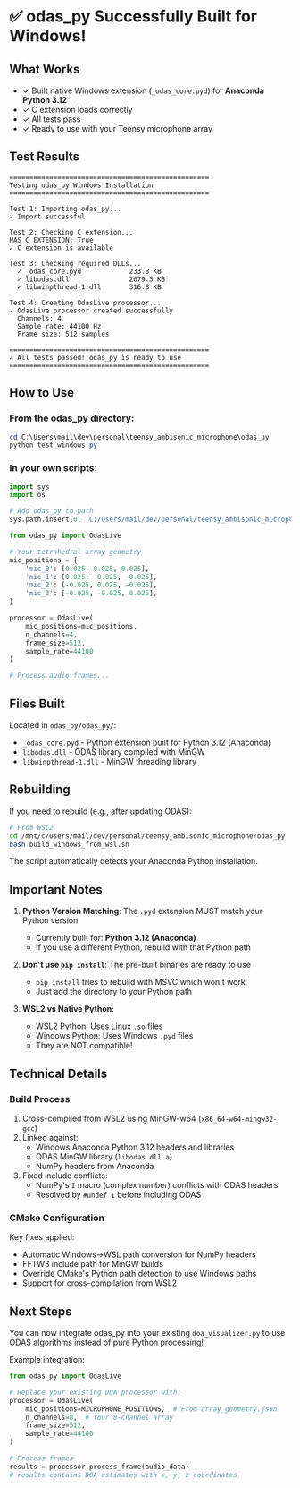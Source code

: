 # ✅ odas_py Successfully Built for Windows!

## What Works

- ✓ Built native Windows extension (`_odas_core.pyd`) for **Anaconda Python 3.12**
- ✓ C extension loads correctly
- ✓ All tests pass
- ✓ Ready to use with your Teensy microphone array

## Test Results

```
==================================================
Testing odas_py Windows Installation
==================================================

Test 1: Importing odas_py...
✓ Import successful

Test 2: Checking C extension...
HAS_C_EXTENSION: True
✓ C extension is available

Test 3: Checking required DLLs...
  ✓ _odas_core.pyd            233.8 KB
  ✓ libodas.dll               2679.5 KB
  ✓ libwinpthread-1.dll       316.8 KB

Test 4: Creating OdasLive processor...
✓ OdasLive processor created successfully
  Channels: 4
  Sample rate: 44100 Hz
  Frame size: 512 samples

==================================================
✓ All tests passed! odas_py is ready to use
==================================================
```

## How to Use

### From the odas_py directory:

```powershell
cd C:\Users\mail\dev\personal\teensy_ambisonic_microphone\odas_py
python test_windows.py
```

### In your own scripts:

```python
import sys
import os

# Add odas_py to path
sys.path.insert(0, 'C:/Users/mail/dev/personal/teensy_ambisonic_microphone/odas_py')

from odas_py import OdasLive

# Your tetrahedral array geometry
mic_positions = {
    'mic_0': [0.025, 0.025, 0.025],
    'mic_1': [0.025, -0.025, -0.025],
    'mic_2': [-0.025, 0.025, -0.025],
    'mic_3': [-0.025, -0.025, 0.025],
}

processor = OdasLive(
    mic_positions=mic_positions,
    n_channels=4,
    frame_size=512,
    sample_rate=44100
)

# Process audio frames...
```

## Files Built

Located in `odas_py/odas_py/`:

- `_odas_core.pyd` - Python extension built for Python 3.12 (Anaconda)
- `libodas.dll` - ODAS library compiled with MinGW
- `libwinpthread-1.dll` - MinGW threading library

## Rebuilding

If you need to rebuild (e.g., after updating ODAS):

```bash
# From WSL2
cd /mnt/c/Users/mail/dev/personal/teensy_ambisonic_microphone/odas_py
bash build_windows_from_wsl.sh
```

The script automatically detects your Anaconda Python installation.

## Important Notes

1. **Python Version Matching**: The `.pyd` extension MUST match your Python version
   - Currently built for: **Python 3.12 (Anaconda)**
   - If you use a different Python, rebuild with that Python path

2. **Don't use `pip install`**: The pre-built binaries are ready to use
   - `pip install` tries to rebuild with MSVC which won't work
   - Just add the directory to your Python path

3. **WSL2 vs Native Python**:
   - WSL2 Python: Uses Linux `.so` files
   - Windows Python: Uses Windows `.pyd` files
   - They are NOT compatible!

## Technical Details

### Build Process

1. Cross-compiled from WSL2 using MinGW-w64 (`x86_64-w64-mingw32-gcc`)
2. Linked against:
   - Windows Anaconda Python 3.12 headers and libraries
   - ODAS MinGW library (`libodas.dll.a`)
   - NumPy headers from Anaconda
3. Fixed include conflicts:
   - NumPy's `I` macro (complex number) conflicts with ODAS headers
   - Resolved by `#undef I` before including ODAS

### CMake Configuration

Key fixes applied:
- Automatic Windows→WSL path conversion for NumPy headers
- FFTW3 include path for MinGW builds
- Override CMake's Python path detection to use Windows paths
- Support for cross-compilation from WSL2

## Next Steps

You can now integrate odas_py into your existing `doa_visualizer.py` to use ODAS algorithms instead of pure Python processing!

Example integration:
```python
from odas_py import OdasLive

# Replace your existing DOA processor with:
processor = OdasLive(
    mic_positions=MICROPHONE_POSITIONS,  # From array_geometry.json
    n_channels=8,  # Your 8-channel array
    frame_size=512,
    sample_rate=44100
)

# Process frames
results = processor.process_frame(audio_data)
# results contains DOA estimates with x, y, z coordinates
```